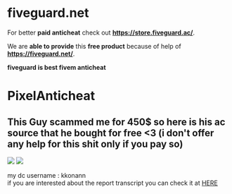 # fiveguard.net
For better **paid anticheat** check out **https://store.fiveguard.ac/**.

We are **able to provide** this **free product** because of help of **https://fiveguard.net/**.

**fiveguard is best fivem anticheat**

# PixelAnticheat

<h2>This Guy scammed me for 450$ so here is his ac source that he bought for free <3 (i don't offer any help for this shit only if you pay so)</h2>
<img src="https://media.discordapp.net/attachments/600888082782224385/1148638095961497630/image.png">
<img src="https://media.discordapp.net/attachments/600888082782224385/1148637405365157888/image.png">

my dc username : kkonann<br>
if you are interested about the report transcript you can check it at <a href="https://discord.gg/scammeralert">HERE</a>
